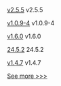 
[v2.5.5](https://github.com/hyperledger/fabric-chaincode-node/releases/tag/v2.5.5) v2.5.5

[v1.0.9-4](https://github.com/hyperledger-labs/fabric-operator/releases/tag/v1.0.9-4) v1.0.9-4

[v1.6.0](https://github.com/hyperledger/web3j-cli/releases/tag/v1.6.0) v1.6.0

[24.5.2](https://github.com/hyperledger/besu/releases/tag/24.5.2) 24.5.2

[v1.4.7](https://github.com/hyperledger/firefly-common/releases/tag/v1.4.7) v1.4.7


[See more >>>](https://start-here.hyperledger.org/releases)
